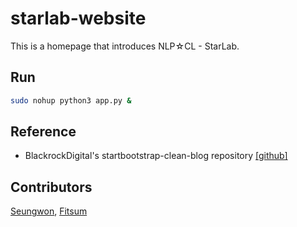 # starlab-website

This is a homepage that introduces NLP☆CL - StarLab.

## Run
```bash
sudo nohup python3 app.py &
```

## Reference

* BlackrockDigital's startbootstrap-clean-blog repository [[github]](https://github.com/BlackrockDigital/startbootstrap-clean-blog)


## Contributors

[Seungwon](http://nlp.kaist.ac.kr/~swyoon), [Fitsum](http://nlp.kaist.ac.kr/~fgaim)
